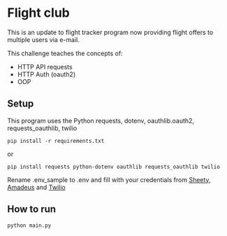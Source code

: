 # Flight club

This is an update to flight tracker program now providing flight offers to multiple users via e-mail.


This challenge teaches the concepts of:

 - HTTP API requests
 - HTTP Auth (oauth2)
 - OOP

## Setup

This program uses the Python requests, dotenv, oauthlib.oauth2, requests_oauthlib, twilio

```
pip install -r requirements.txt
```
or

```
pip install requests python-dotenv oauthlib requests_oauthlib twilio
```

Rename .env_sample to .env and fill with your credentials from [Sheety](https://sheety.co/), [Amadeus](https://developers.amadeus.com/) and [Twilio](https://www.twilio.com/en-us)

## How to run

```
python main.py
```